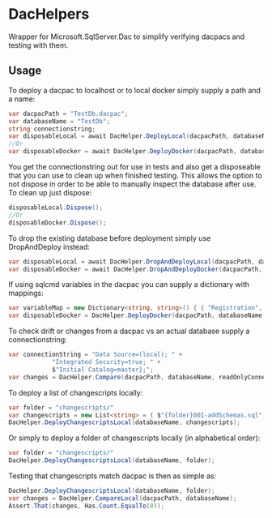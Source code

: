 # DacHelpers

Wrapper for Microsoft.SqlServer.Dac to simplify verifying dacpacs and testing with them.

## Usage

To deploy a dacpac to localhost or to local docker simply supply a path and a name:

```c#
var dacpacPath = "TestDb.dacpac";
var databaseName = "TestDb";
string connectionstring;
var disposableLocal = await DacHelper.DeployLocal(dacpacPath, databaseName, out connectionstring);
//Or
var disposableDocker = await DacHelper.DeployDocker(dacpacPath, databaseName, out connectionstring);
```

You get the connectionstring out for use in tests and also get a disposeable that you can use to clean up when finished testing. This allows the option to not dispose in order to be able to manually inspect the database after use. To clean up just dispose:

```c#
disposableLocal.Dispose();
//Or
disposableDocker.Dispose();
```

To drop the existing database before deployment simply use DropAndDeploy instead:

```c#
var disposableLocal = await DacHelper.DropAndDeployLocal(dacpacPath, databaseName, out connectionstring);
var disposableDocker = await DacHelper.DropAndDeployDocker(dacpacPath, databaseName, out connectionstring);
```

If using sqlcmd variables in the dacpac you can supply a dictionary with mappings:

```c#
var variableMap = new Dictionary<string, string>() { { "Registration", "Registration" } }
var disposableDocker = DacHelper.DeployDocker(dacpacPath, databaseName, out connectionstring, variableMap);
```

To check drift or changes from a dacpac vs an actual database supply a connectionstring:

```c#
var connectionString = "Data Source=(local); " +
            "Integrated Security=true; " +
            $"Initial Catalog=master};";
var changes = DacHelper.Compare(dacpacPath, databaseName, readOnlyConnectionString);
```

To deploy a list of changescripts locally:

```c#
var folder = "changescripts/"
var changescripts = new List<string> = { $"{folder}001-addSchemas.sql", $"{folder}002-addEmployeeTable", $"{folder}003-addOfficeTable" }
DacHelper.DeployChangescriptsLocal(databaseName, changescripts);
```

Or simply to deploy a folder of changescripts locally (in alphabetical order):

```c#
var folder = "changescripts/"
DacHelper.DeployChangescriptsLocal(databaseName, folder);
```

Testing that changescripts match dacpac is then as simple as:

```c#
DacHelper.DeployChangescriptsLocal(databaseName, folder);
var changes = DacHelper.CompareLocal(dacpacPath, databaseName);
Assert.That(changes, Has.Count.EqualTo(0));
```

